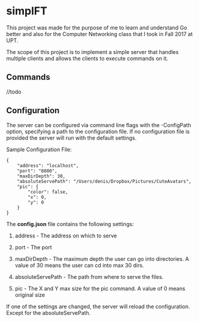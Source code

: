 # simplFT
This project was made for the purpose of me to learn and understand Go better and also for the Computer Networking class
that I took in Fall 2017 at UPT.

The scope of this project is to implement a simple server that handles multiple clients and allows the clients to
execute commands on it.

## Commands

//todo

## Configuration

The server can be configured via command line flags with the -ConfigPath option,
specifying a path to the configuration file.
If no configuration file is provided the server will run with the default settings.

Sample Configuration File:
```
{
    "address": "localhost",
    "port": "8080",
    "maxDirDepth": 30,
    "absoluteServePath": "/Users/denis/Dropbox/Pictures/CuteAvatars",
    "pic": {
        "color": false,
        "x": 0,
        "y": 0
    }
}
```

The **config.json** file contains the following settings:

1. address           - The address on which to serve

2. port              - The port

3. maxDirDepth       - The maximum depth the user can go into directories. A value of 30 means the user can cd into max 30 dirs.

4. absoluteServePath - The path from where to serve the files.

5. pic               - The X and Y max size for the pic command. A value of 0 means original size

If one of the settings are changed, the server will reload the configuration.
Except for the absoluteServePath.